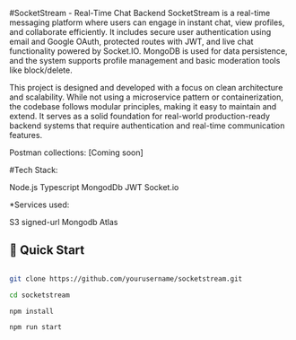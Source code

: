 #SocketStream - Real-Time Chat Backend
SocketStream is a real-time messaging platform where users can engage in instant chat, view profiles, and collaborate efficiently. It includes secure user authentication using email and Google OAuth, protected routes with JWT, and live chat functionality powered by Socket.IO. MongoDB is used for data persistence, and the system supports profile management and basic moderation tools like block/delete.

This project is designed and developed with a focus on clean architecture and scalability. While not using a microservice pattern or containerization, the codebase follows modular principles, making it easy to maintain and extend. It serves as a solid foundation for real-world production-ready backend systems that require authentication and real-time communication features.

 Postman collections: [Coming soon]

#Tech Stack:

Node.js
Typescript
MongodDb
JWT
Socket.io

*Services used:

S3 signed-url
Mongodb Atlas

## 🚀 Quick Start



```bash

git clone https://github.com/yourusername/socketstream.git

cd socketstream

npm install

npm run start



